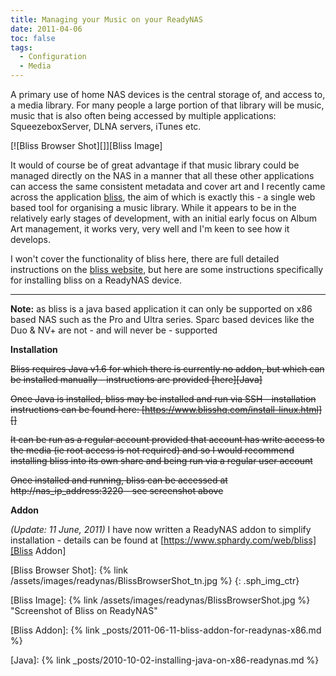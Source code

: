 ```yaml
---
title: Managing your Music on your ReadyNAS
date: 2011-04-06
toc: false
tags:
  - Configuration
  - Media
---
```


A primary use of home NAS devices is the central storage of, and access to, a media library. For many people a large portion of that library will be music, music that is also often being accessed by multiple applications: SqueezeboxServer, DLNA servers, iTunes etc.

[![Bliss Browser Shot][]][Bliss Image]

It would of course be of great advantage if that music library could be managed directly on the NAS in a manner that all these other applications can access the same consistent metadata and cover art and I recently came across the application [bliss][BlissHQ], the aim of which is exactly this - a single web based tool for organising a music library. While it appears to be in the relatively early stages of development, with an initial early focus on Album Art management, it works very, very well and I'm keen to see how it develops.

I won't cover the functionality of bliss here, there are full detailed instructions on the [bliss website][BlissHQ], but here are some instructions specifically for installing bliss on a ReadyNAS device.

****
**Note:** as bliss is a java based application it can only be supported on x86 based NAS such as the Pro and Ultra series. Sparc based devices like the Duo & NV+ are not - and will never be - supported

**Installation**

<del>Bliss requires Java v1.6 for which there is currently no addon, but which can be installed manually - instructions are provided [here][Java]</del>

<del>Once Java is installed, bliss may be installed and run via SSH - installation instructions can be found here: [https://www.blisshq.com/install-linux.html][]</del>

<del>It can be run as a regular account provided that account has write access to the media (ie root access is not required) and so I would recommend installing bliss into its own share and being run via a regular user account</del>

<del>Once installed and running, bliss can be accessed at http://nas_ip_address:3220 - see screenshot above</del>

**Addon**

_(Update: 11 June, 2011)_ I have now written a ReadyNAS addon to simplify installation - details can be found at [https://www.sphardy.com/web/bliss][Bliss Addon]

[BlissHQ]: https://www.blisshq.com

[https://www.blisshq.com/install-linux.html]: https://www.blisshq.com/install-linux.html

[Bliss Browser Shot]: {% link /assets/images/readynas/BlissBrowserShot_tn.jpg %}
{: .sph_img_ctr}

[Bliss Image]: {% link /assets/images/readynas/BlissBrowserShot.jpg %} "Screenshot of Bliss on ReadyNAS"

[Bliss Addon]: {% link _posts/2011-06-11-bliss-addon-for-readynas-x86.md %}

[Java]: {% link _posts/2010-10-02-installing-java-on-x86-readynas.md %}
